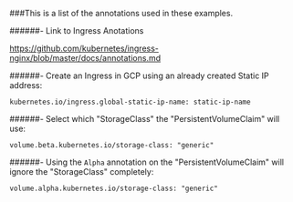 ###This is a list of the annotations used in these examples.

######- Link to Ingress Anotations

https://github.com/kubernetes/ingress-nginx/blob/master/docs/annotations.md

######- Create an Ingress in GCP using an already created Static IP address:
```
kubernetes.io/ingress.global-static-ip-name: static-ip-name 
```

######- Select which "StorageClass" the "PersistentVolumeClaim" will use:
```
volume.beta.kubernetes.io/storage-class: "generic" 
```

######- Using the `Alpha` annotation on the "PersistentVolumeClaim" will ignore the "StorageClass" completely:
```
volume.alpha.kubernetes.io/storage-class: "generic"
```
